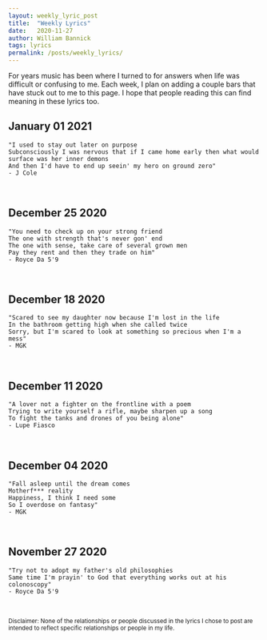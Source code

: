 ```yaml
---
layout: weekly_lyric_post
title:  "Weekly Lyrics"
date:   2020-11-27
author: William Bannick
tags: lyrics
permalink: /posts/weekly_lyrics/
---
```


For years music has been where I turned to for answers when life was difficult or confusing to me. Each week, I plan on adding a couple bars that have stuck out to me to this page. I hope that people reading this can find meaning in these lyrics too.
<br>

## January 01 2021

```
"I used to stay out later on purpose
Subconsciously I was nervous that if I came home early then what would surface was her inner demons
And then I'd have to end up seein' my hero on ground zero"
- J Cole
```
<br>

## December 25 2020
```
"You need to check up on your strong friend
The one with strength that's never gon' end
The one with sense, take care of several grown men
Pay they rent and then they trade on him"
- Royce Da 5'9
```
<br>

## December 18 2020
```
"Scared to see my daughter now because I'm lost in the life
In the bathroom getting high when she called twice
Sorry, but I'm scared to look at something so precious when I'm a mess"
- MGK
```
<br>

## December 11 2020
```
"A lover not a fighter on the frontline with a poem
Trying to write yourself a rifle, maybe sharpen up a song
To fight the tanks and drones of you being alone"
- Lupe Fiasco
```
<br>

## December 04 2020
```
"Fall asleep until the dream comes
Motherf*** reality
Happiness, I think I need some
So I overdose on fantasy"
- MGK
```
<br>

## November 27 2020
```
"Try not to adopt my father's old philosophies
Same time I'm prayin' to God that everything works out at his colonoscopy"
- Royce Da 5'9
```
<br>

<small>Disclaimer: None of the relationships or people discussed in the lyrics I chose to post are intended to reflect specific relationships or people in my life.</small>
